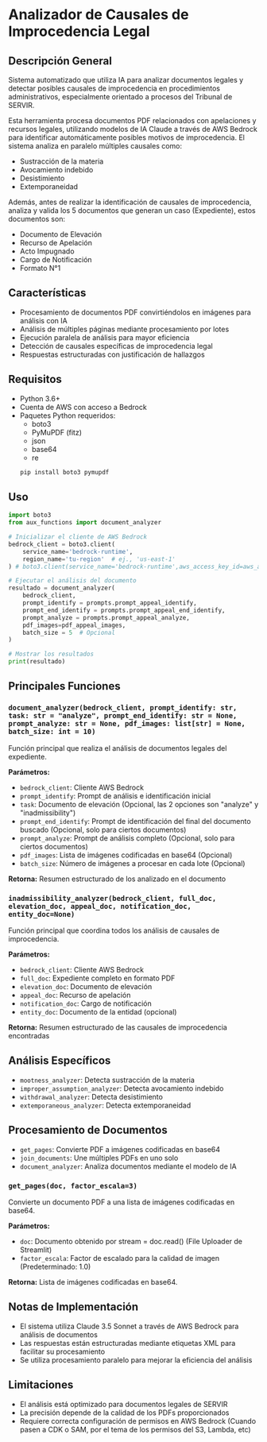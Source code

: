 # Analizador de Causales de Improcedencia Legal

## Descripción General
Sistema automatizado que utiliza IA para analizar documentos legales y detectar posibles causales de improcedencia en procedimientos administrativos, especialmente orientado a procesos del Tribunal de SERVIR.

Esta herramienta procesa documentos PDF relacionados con apelaciones y recursos legales, utilizando modelos de IA Claude a través de AWS Bedrock para identificar automáticamente posibles motivos de improcedencia. El sistema analiza en paralelo múltiples causales como:

- Sustracción de la materia
- Avocamiento indebido
- Desistimiento
- Extemporaneidad

Además, antes de realizar la identificación de causales de improcedencia, analiza y valida los 5 documentos que generan un caso (Expediente), estos documentos son:
- Documento de Elevación
- Recurso de Apelación
- Acto Impugnado
- Cargo de Notificación
- Formato N°1

## Características
- Procesamiento de documentos PDF convirtiéndolos en imágenes para análisis con IA
- Análisis de múltiples páginas mediante procesamiento por lotes
- Ejecución paralela de análisis para mayor eficiencia
- Detección de causales específicas de improcedencia legal
- Respuestas estructuradas con justificación de hallazgos

## Requisitos
- Python 3.6+
- Cuenta de AWS con acceso a Bedrock
- Paquetes Python requeridos:
  - boto3
  - PyMuPDF (fitz)
  - json
  - base64
  - re
  ```sh
  pip install boto3 pymupdf
  ```

## Uso
```python
import boto3
from aux_functions import document_analyzer

# Inicializar el cliente de AWS Bedrock
bedrock_client = boto3.client(
    service_name='bedrock-runtime',
    region_name='tu-region'  # ej., 'us-east-1'
) # boto3.client(service_name='bedrock-runtime',aws_access_key_id=aws_access_key_id,aws_secret_access_key=aws_secret_access_key,region_name="us-east-1")

# Ejecutar el análisis del documento
resultado = document_analyzer(
    bedrock_client,
    prompt_identify = prompts.prompt_appeal_identify,
    prompt_end_identify = prompts.prompt_appeal_end_identify,
    prompt_analyze = prompts.prompt_appeal_analyze,
    pdf_images=pdf_appeal_images,
    batch_size = 5  # Opcional
)

# Mostrar los resultados
print(resultado)
```

## Principales Funciones
### `document_analyzer(bedrock_client, prompt_identify: str, task: str = "analyze", prompt_end_identify: str = None, prompt_analyze: str = None, pdf_images: list[str] = None, batch_size: int = 10)`
Función principal que realiza el análisis de documentos legales del expediente.

**Parámetros:**
- `bedrock_client`: Cliente AWS Bedrock
- `prompt_identify`: Prompt de análisis e identificación inicial
- `task`: Documento de elevación (Opcional, las 2 opciones son "analyze" y "inadmissibility")
- `prompt_end_identify`: Prompt de identificación del final del documento buscado (Opcional, solo para ciertos documentos)
- `prompt_analyze`: Prompt de análisis completo (Opcional, solo para ciertos documentos)
- `pdf_images`: Lista de imágenes codificadas en base64 (Opcional)
- `batch_size`: Número de imágenes a procesar en cada lote (Opcional)

**Retorna:** Resumen estructurado de los analizado en el documento

### `inadmissibility_analyzer(bedrock_client, full_doc, elevation_doc, appeal_doc, notification_doc, entity_doc=None)`
Función principal que coordina todos los análisis de causales de improcedencia.

**Parámetros:**
- `bedrock_client`: Cliente AWS Bedrock
- `full_doc`: Expediente completo en formato PDF
- `elevation_doc`: Documento de elevación
- `appeal_doc`: Recurso de apelación
- `notification_doc`: Cargo de notificación
- `entity_doc`: Documento de la entidad (opcional)

**Retorna:** Resumen estructurado de las causales de improcedencia encontradas

## Análisis Específicos
- `mootness_analyzer`: Detecta sustracción de la materia
- `improper_assumption_analyzer`: Detecta avocamiento indebido
- `withdrawal_analyzer`: Detecta desistimiento
- `extemporaneous_analyzer`: Detecta extemporaneidad

## Procesamiento de Documentos
- `get_pages`: Convierte PDF a imágenes codificadas en base64
- `join_documents`: Une múltiples PDFs en uno solo
- `document_analyzer`: Analiza documentos mediante el modelo de IA

### `get_pages(doc, factor_escala=3)`

Convierte un documento PDF a una lista de imágenes codificadas en base64.

**Parámetros:**

- `doc`: Documento obtenido por stream = doc.read() (File Uploader de Streamlit)
- `factor_escala`: Factor de escalado para la calidad de imagen (Predeterminado: 1.0)

**Retorna:**
Lista de imágenes codificadas en base64.

## Notas de Implementación
- El sistema utiliza Claude 3.5 Sonnet a través de AWS Bedrock para análisis de documentos
- Las respuestas están estructuradas mediante etiquetas XML para facilitar su procesamiento
- Se utiliza procesamiento paralelo para mejorar la eficiencia del análisis

## Limitaciones
- El análisis está optimizado para documentos legales de SERVIR
- La precisión depende de la calidad de los PDFs proporcionados
- Requiere correcta configuración de permisos en AWS Bedrock (Cuando pasen a CDK o SAM, por el tema de los permisos del S3, Lambda, etc)

